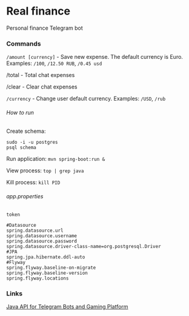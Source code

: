 # Real finance
Personal finance Telegram bot

### Commands

`/amount [currency]` - Save new expense. The default currency is Euro. Examples: `/100`, `/12.50 RUB`, `/0.45 usd`

/total - Total chat expenses

/clear - Clear chat expenses

`/currency` - Change user default currency. Examples: `/USD`, `/rub`

###### How to run

Create schema:
```
sudo -i -u postgres
psql schema
```

Run application: `mvn spring-boot:run &`

View process: `top | grep java`

Kill process: `kill PID`

###### app.properties
```
token

#Datasource
spring.datasource.url
spring.datasource.username
spring.datasource.password
spring.datasource.driver-class-name=org.postgresql.Driver
#JPA
spring.jpa.hibernate.ddl-auto
#Flyway
spring.flyway.baseline-on-migrate
spring.flyway.baseline-version
spring.flyway.locations
```

### Links
[Java API for Telegram Bots and Gaming Platform](https://github.com/pengrad/java-telegram-bot-api)